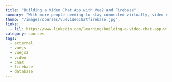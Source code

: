 ```yaml
---
title: "Building a Video Chat App with Vue2 and Firebase"
summary: "With more people needing to stay connected virtually, video chat applications like Zoom and Microsoft Teams have exploded in popularity. Curious about how you might build a video chat application of your own?"
thumb: "/images/courses/vuevideochatfirebase.jpg"
links:
  - lil: https://www.linkedin.com/learning/building-a-video-chat-app-with-vue-js-and-firebase
category: courses
tags:
  - external
  - vuejs
  - vuejs2
  - video
  - chat
  - firebase
  - database
---
```

